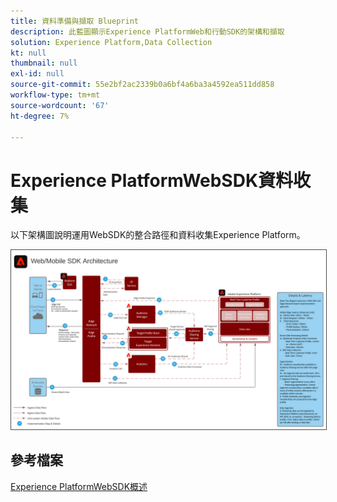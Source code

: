 ```yaml
---
title: 資料準備與擷取 Blueprint
description: 此藍圖顯示Experience PlatformWeb和行動SDK的架構和擷取
solution: Experience Platform,Data Collection
kt: null
thumbnail: null
exl-id: null
source-git-commit: 55e2bf2ac2339b0a6bf4a6ba3a4592ea511dd858
workflow-type: tm+mt
source-wordcount: '67'
ht-degree: 7%

---
```


# Experience PlatformWebSDK資料收集

以下架構圖說明運用WebSDK的整合路徑和資料收集Experience Platform。

<img src="assets/web_sdk_flow.svg" alt="使用Experience PlatformWeb和行動SDK實作的參考架構" style="border:1px solid #4a4a4a" />

## 參考檔案

[Experience PlatformWebSDK概述](https://experienceleague.adobe.com/docs/experience-platform/edge/home.html?lang=en)
